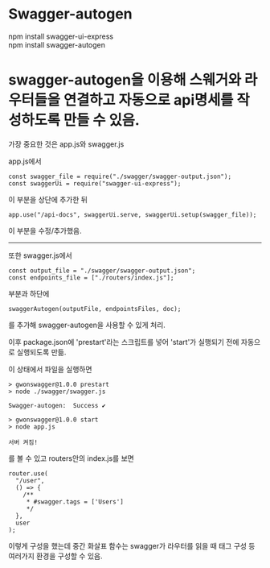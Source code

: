# Swagger-autogen

npm install swagger-ui-express
<br>npm install swagger-autogen

# swagger-autogen을 이용해 스웨거와 라우터들을 연결하고 자동으로 api명세를 작성하도록 만들 수 있음.

가장 중요한 것은 app.js와 swagger.js

app.js에서

```
const swagger_file = require("./swagger/swagger-output.json");
const swaggerUi = require("swagger-ui-express");
```

이 부분을 상단에 추가한 뒤

```
app.use("/api-docs", swaggerUi.serve, swaggerUi.setup(swagger_file));
```

이 부분을 수정/추가했음.

---

또한 swagger.js에서

```
const output_file = "./swagger/swagger-output.json";
const endpoints_file = ["./routers/index.js"];
```

부분과 하단에

```
swaggerAutogen(outputFile, endpointsFiles, doc);
```

를 추가해 swagger-autogen을 사용할 수 있게 처리.

이후 package.json에 'prestart'라는 스크립트를 넣어 'start'가 실행되기 전에 자동으로 실행되도록 만듦.

이 상태에서 파일을 실행하면

```
> gwonswagger@1.0.0 prestart
> node ./swagger/swagger.js

Swagger-autogen:  Success ✔

> gwonswagger@1.0.0 start
> node app.js

서버 켜짐!
```

를 볼 수 있고 routers안의 index.js를 보면

```
router.use(
  "/user",
  () => {
    /**
     * #swagger.tags = ['Users']
     */
  },
  user
);
```

이렇게 구성을 했는데 중간 화살표 함수는 swagger가 라우터를 읽을 때 태그 구성 등 여러가지 환경을 구성할 수 있음.
